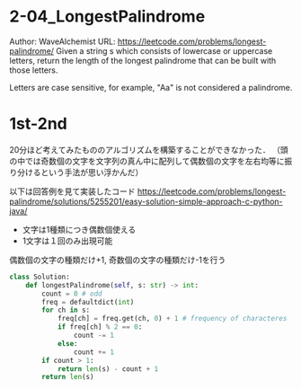 # 2-04_LongestPalindrome
Author: WaveAlchemist
URL: https://leetcode.com/problems/longest-palindrome/
Given a string s which consists of lowercase or uppercase letters, return the length of the longest 
palindrome
 that can be built with those letters.

Letters are case sensitive, for example, "Aa" is not considered a palindrome.

# 1st-2nd
20分ほど考えてみたもののアルゴリズムを構築することができなかった．
（頭の中では奇数個の文字を文字列の真ん中に配列して偶数個の文字を左右均等に振り分けるという手法が思い浮かんだ）

以下は回答例を見て実装したコード
https://leetcode.com/problems/longest-palindrome/solutions/5255201/easy-solution-simple-approach-c-python-java/

- 文字は1種類につき偶数個使える
- 1文字は１回のみ出現可能


偶数個の文字の種類だけ+1, 奇数個の文字の種類だけ-1を行う

``` Python
class Solution:
    def longestPalindrome(self, s: str) -> int:
        count = 0 # odd
        freq = defaultdict(int)
        for ch in s:
            freq[ch] = freq.get(ch, 0) + 1 # frequency of characteres
            if freq[ch] % 2 == 0:
                count -= 1
            else:
                count += 1
        if count > 1:
            return len(s) - count + 1
        return len(s)


```